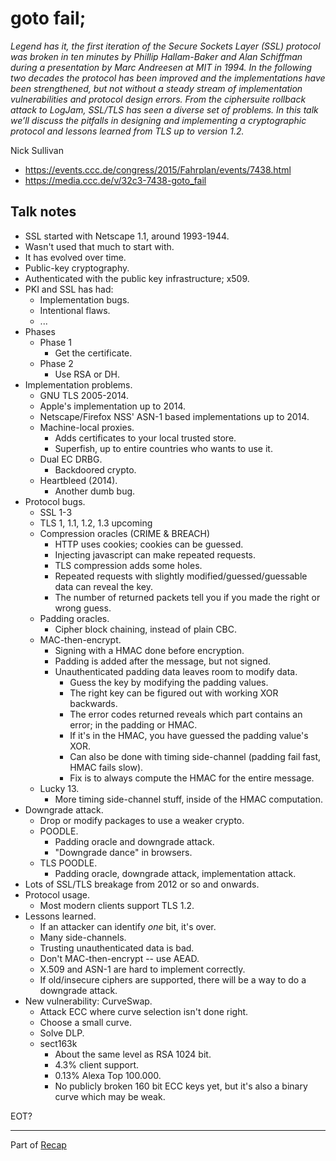 # goto fail;

*Legend has it, the first iteration of the Secure Sockets Layer (SSL) protocol was broken in ten minutes by Phillip Hallam-Baker and Alan Schiffman during a presentation by Marc Andreesen at MIT in 1994. In the following two decades the protocol has been improved and the implementations have been strengthened, but not without a steady stream of implementation vulnerabilities and protocol design errors. From the ciphersuite rollback attack to LogJam, SSL/TLS has seen a diverse set of problems. In this talk we’ll discuss the pitfalls in designing and implementing a cryptographic protocol and lessons learned from TLS up to version 1.2.*

Nick Sullivan

- https://events.ccc.de/congress/2015/Fahrplan/events/7438.html
- https://media.ccc.de/v/32c3-7438-goto_fail


## Talk notes

- SSL started with Netscape 1.1, around 1993-1944.
- Wasn't used that much to start with.
- It has evolved over time.
- Public-key cryptography.
- Authenticated with the public key infrastructure; x509.
- PKI and SSL has had:
    - Implementation bugs.
    - Intentional flaws.
    - ...
- Phases
    - Phase 1
        - Get the certificate.
    - Phase 2
        - Use RSA or DH.
- Implementation problems.
    - GNU TLS 2005-2014.
    - Apple's implementation up to 2014.
    - Netscape/Firefox NSS' ASN-1 based implementations up to 2014.
    - Machine-local proxies.
        - Adds certificates to your local trusted store.
        - Superfish, up to entire countries who wants to use it.
    - Dual EC DRBG.
        - Backdoored crypto.
    - Heartbleed (2014).
        - Another dumb bug.
- Protocol bugs.
    - SSL 1-3
    - TLS 1, 1.1, 1.2, 1.3 upcoming
    - Compression oracles (CRIME & BREACH)
        - HTTP uses cookies; cookies can be guessed.
        - Injecting javascript can make repeated requests.
        - TLS compression adds some holes.
        - Repeated requests with slightly modified/guessed/guessable data can reveal the key.
        - The number of returned packets tell you if you made the right or wrong guess.
    - Padding oracles.
        - Cipher block chaining, instead of plain CBC.
    - MAC-then-encrypt.
        - Signing with a HMAC done before encryption.
        - Padding is added after the message, but not signed.
        - Unauthenticated padding data leaves room to modify data.
            - Guess the key by modifying the padding values.
            - The right key can be figured out with working XOR backwards.
            - The error codes returned reveals which part contains an error; in the padding or HMAC.
            - If it's in the HMAC, you have guessed the padding value's XOR.
            - Can also be done with timing side-channel (padding fail fast, HMAC fails slow).
            - Fix is to always compute the HMAC for the entire message.
    - Lucky 13.
        - More timing side-channel stuff, inside of the HMAC computation.
- Downgrade attack.
    - Drop or modify packages to use a weaker crypto.
    - POODLE.
        - Padding oracle and downgrade attack.
        - "Downgrade dance" in browsers.
    - TLS POODLE.
        - Padding oracle, downgrade attack, implementation attack.
- Lots of SSL/TLS breakage from 2012 or so and onwards.
- Protocol usage.
    - Most modern clients support TLS 1.2.
- Lessons learned.
    - If an attacker can identify *one* bit, it's over.
    - Many side-channels.
    - Trusting unauthenticated data is bad.
    - Don't MAC-then-encrypt -- use AEAD.
    - X.509 and ASN-1 are hard to implement correctly.
    - If old/insecure ciphers are supported, there will be a way to do a downgrade attack.
- New vulnerability: CurveSwap.
    - Attack ECC where curve selection isn't done right.
    - Choose a small curve.
    - Solve DLP.
    - sect163k
        - About the same level as RSA 1024 bit.
        - 4.3% client support.
        - 0.13% Alexa Top 100.000.
        - No publicly broken 160 bit ECC keys yet, but it's also a binary curve which may be weak.

EOT?


---

Part of [Recap](https://github.com/joelpurra/recap)

